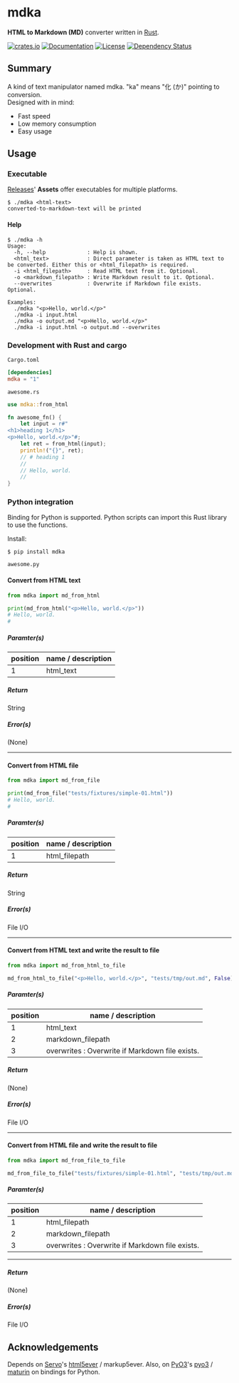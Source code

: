 # mdka
**HTML to Markdown (MD)** converter written in [Rust](https://www.rust-lang.org/).

[![crates.io](https://img.shields.io/crates/v/mdka?label=latest)](https://crates.io/crates/mdka)
[![Documentation](https://docs.rs/mdka/badge.svg?version=latest)](https://docs.rs/mdka/latest)
[![License](https://img.shields.io/github/license/nabbisen/mdka-rs)](https://github.com/nabbisen/mdka-rs/blob/main/LICENSE)
[![Dependency Status](https://deps.rs/crate/mdka/latest/status.svg)](https://deps.rs/crate/mdka/latest)

## Summary

A kind of text manipulator named mdka. "ka" means "化 (か)" pointing to conversion.    
Designed with in mind:

- Fast speed
- Low memory consumption
- Easy usage

## Usage

### Executable

[Releases](https://github.com/nabbisen/mdka-rs/releases)' **Assets** offer executables for multiple platforms.

```console
$ ./mdka <html-text>
converted-to-markdown-text will be printed
```

#### Help

```console
$ ./mdka -h
Usage:
  -h, --help             : Help is shown.
  <html_text>            : Direct parameter is taken as HTML text to be converted. Either this or <html_filepath> is required.
  -i <html_filepath>     : Read HTML text from it. Optional.
  -o <markdown_filepath> : Write Markdown result to it. Optional.
  --overwrites           : Overwrite if Markdown file exists. Optional.

Examples:
  ./mdka "<p>Hello, world.</p>"
  ./mdka -i input.html
  ./mdka -o output.md "<p>Hello, world.</p>"
  ./mdka -i input.html -o output.md --overwrites
```

### Development with Rust and cargo

`Cargo.toml`

```toml
[dependencies]
mdka = "1"
```

`awesome.rs`

```rust
use mdka::from_html

fn awesome_fn() {
    let input = r#"
<h1>heading 1</h1>
<p>Hello, world.</p>"#;
    let ret = from_html(input);
    println!("{}", ret);
    // # heading 1
    // 
    // Hello, world.
    // 
}
```

### Python integration

Binding for Python is supported. Python scripts can import this Rust library to use the functions.

Install:

```console
$ pip install mdka
```

`awesome.py`

#### Convert from HTML text

```python
from mdka import md_from_html

print(md_from_html("<p>Hello, world.</p>"))
# Hello, world.
# 
```

##### Paramter(s)

| position | name / description |
| --- | --- |
| 1 | html_text |

##### Return

String

##### Error(s)

(None)

---

#### Convert from HTML file

```python
from mdka import md_from_file

print(md_from_file("tests/fixtures/simple-01.html"))
# Hello, world.
# 
```

##### Paramter(s)

| position | name / description |
| --- | --- |
| 1 | html_filepath |

##### Return

String

##### Error(s)

File I/O

---

#### Convert from HTML text and write the result to file

```python
from mdka import md_from_html_to_file

md_from_html_to_file("<p>Hello, world.</p>", "tests/tmp/out.md", False)
```

##### Paramter(s)

| position | name / description |
| --- | --- |
| 1 | html_text |
| 2 | markdown_filepath |
| 3 | overwrites : Overwrite if Markdown file exists. |

##### Return

(None)

##### Error(s)

File I/O

---

#### Convert from HTML file and write the result to file

```python
from mdka import md_from_file_to_file

md_from_file_to_file("tests/fixtures/simple-01.html", "tests/tmp/out.md", False)
```

##### Paramter(s)

| position | name / description |
| --- | --- |
| 1 | html_filepath |
| 2 | markdown_filepath |
| 3 | overwrites : Overwrite if Markdown file exists. |

---

##### Return

(None)

##### Error(s)

File I/O

## Acknowledgements

Depends on [Servo](https://servo.org/)'s [html5ever](https://github.com/servo/html5ever) / markup5ever.
Also, on [PyO3](https://github.com/PyO3)'s [pyo3](https://github.com/PyO3/pyo3) / [maturin](https://github.com/PyO3/maturin) on bindings for Python.
